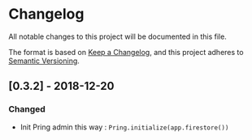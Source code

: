 # Changelog
All notable changes to this project will be documented in this file.

The format is based on [Keep a Changelog](https://keepachangelog.com/en/1.0.0/),
and this project adheres to [Semantic Versioning](https://semver.org/spec/v2.0.0.html).

<!--
## [Unreleased]
### Changed
- Update and improvement of Polish translation from [@m-aciek](https://github.com/m-aciek).
-->
## [0.3.2] - 2018-12-20
<!--### Added
- New visual identity by [@tylerfortune8](https://github.com/tylerfortune8).-->

### Changed
- Init Pring admin this way : `Pring.initialize(app.firestore())`

<!--### Removed
- Section about "changelog" vs "CHANGELOG".
-->

